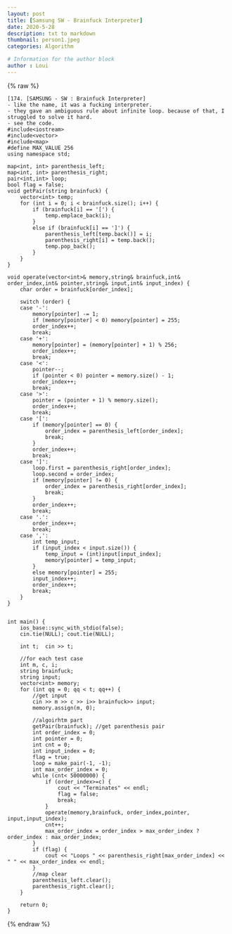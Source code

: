 ```yaml
---
layout: post
title: [Samsung SW - Brainfuck Interpreter]
date: 2020-5-28
description: txt to markdown
thumbnail: person1.jpeg
categories: Algorithm

# Information for the author block
author : Loui
---
```


{% raw %}

	﻿[174. [SAMSUNG - SW : Brainfuck Interpreter]
	- like the name, it was a fucking interpreter.
	- they gave an ambiguous rule about infinite loop. because of that, I struggled to solve it hard.
	- see the code.
	#include<iostream>
	#include<vector>
	#include<map>
	#define MAX_VALUE 256
	using namespace std;
	
	map<int, int> parenthesis_left;
	map<int, int> parenthesis_right;
	pair<int,int> loop;
	bool flag = false;
	void getPair(string brainfuck) {
		vector<int> temp;
		for (int i = 0; i < brainfuck.size(); i++) {
			if (brainfuck[i] == '[') {
				temp.emplace_back(i);
			}
			else if (brainfuck[i] == ']') {
				parenthesis_left[temp.back()] = i;
				parenthesis_right[i] = temp.back();
				temp.pop_back();
			}
		}
	}
	
	void operate(vector<int>& memory,string& brainfuck,int& order_index,int& pointer,string& input,int& input_index) {
		char order = brainfuck[order_index];
	
		switch (order) {
		case '-':
			memory[pointer] -= 1;
			if (memory[pointer] < 0) memory[pointer] = 255;
			order_index++;
			break;
		case '+':
			memory[pointer] = (memory[pointer] + 1) % 256;
			order_index++;
			break;
		case '<':
			pointer--;
			if (pointer < 0) pointer = memory.size() - 1;
			order_index++;
			break;
		case '>':
			pointer = (pointer + 1) % memory.size();
			order_index++;
			break;
		case '[':
			if (memory[pointer] == 0) {
				order_index = parenthesis_left[order_index];
				break;
			}
			order_index++;
			break;
		case ']':
			loop.first = parenthesis_right[order_index];
			loop.second = order_index;
			if (memory[pointer] != 0) {
				order_index = parenthesis_right[order_index];
				break;
			}
			order_index++;
			break;
		case '.':
			order_index++;
			break;
		case ',':
			int temp_input;
			if (input_index < input.size()) {
				temp_input = (int)input[input_index];
				memory[pointer] = temp_input;
			}
			else memory[pointer] = 255;
			input_index++;
			order_index++;
			break;
		}
	}
	
	
	int main() {
		ios_base::sync_with_stdio(false);
		cin.tie(NULL); cout.tie(NULL);
	
		int t;  cin >> t;
	
		//for each test case
		int m, c, i;
		string brainfuck;
		string input;
		vector<int> memory;
		for (int qq = 0; qq < t; qq++) {
			//get input
			cin >> m >> c >> i>> brainfuck>> input;
			memory.assign(m, 0);
	
			//algoirhtm part
			getPair(brainfuck); //get parenthesis pair
			int order_index = 0;
			int pointer = 0;
			int cnt = 0;
			int input_index = 0;
			flag = true;
			loop = make_pair(-1, -1);
			int max_order_index = 0;
			while (cnt< 50000000) {
				if (order_index>=c) {
					cout << "Terminates" << endl;
					flag = false;
					break;
				}
				operate(memory,brainfuck, order_index,pointer, input,input_index);
				cnt++;
				max_order_index = order_index > max_order_index ? order_index : max_order_index;
			}
			if (flag) {
				cout << "Loops " << parenthesis_right[max_order_index] << " " << max_order_index << endl;
			}
			//map clear
			parenthesis_left.clear();
			parenthesis_right.clear();
		}
	
		return 0;
	}
	
	
{% endraw %}
